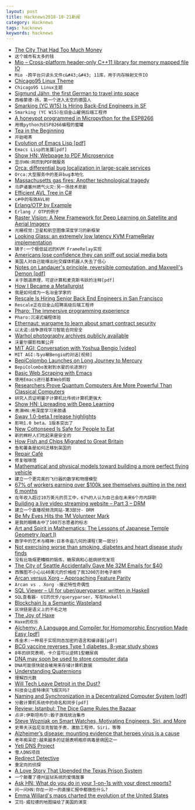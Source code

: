 ```yaml
---
layout: post
title: Hacknews2018-10-21新闻
category: Hacknews
tags: hacknews
keywords: hacknews
---
```




- [The City That Had Too Much Money](https://www.bloomberg.com/news/features/2018-10-20/vancouver-is-drowning-in-chinese-money)
- `这个城市有太多的钱`
- [Mio – Cross-platform header-only C&#43;&#43;11 library for memory mapped file IO](https://github.com/mandreyel/mio)
- `Mio -跨平台只读头文件c&#43;&#43; 11库，用于内存映射文件IO`
- [Chicago95 Linux Theme](https://github.com/grassmunk/Chicago95)
- `Chicago95 Linux主题`
- [Sigmund Jähn, the first German to travel into space](https://www.zeit.de/wissen/geschichte/2018-08/sigmund-jaehn-first-german-in-space-gdr/komplettansicht)
- `西格蒙德·扬，第一个进入太空的德国人`
- [Smarking (YC W15) Is Hiring Back-End Engineers in SF](https://www.smarking.com/careers)
- `Smarking (YC W15)在旧金山雇佣后端工程师`
- [A honeypot programmed in Micropython for the ESP8266](https://github.com/gbafana25/esp8266_honeypot)
- `用微python为ESP8266编程的蜜罐`
- [Tea in the Beginning](http://www.lcy.net/tea/ch1.php)
- `开始喝茶`
- [Evolution of Emacs Lisp [pdf]](https://www.iro.umontreal.ca/~monnier/hopl-4-emacs-lisp.pdf)
- `Emacs Lisp的发展[pdf]`
- [Show HN: Webpage to PDF Microservice](https://imti.co/webpage-to-pdf-microservice/)
- `显示HN:网页到PDF微服务`
- [Orca: differential bug localization in large-scale services](https://blog.acolyer.org/2018/10/19/orca-differential-bug-localization-in-large-scale-services/)
- `Orca:大型服务中的差异bug本地化`
- [Massachusetts gas fires: Another technological tragedy](http://bit-player.org/2018/another-technological-tragedy)
- `马萨诸塞州燃气火灾:另一场技术悲剧`
- [Efficient AVL Tree in C#](https://bitlush.com/blog/efficient-avl-tree-in-c-sharp)
- `c#中的有效AVL树`
- [Erlang/OTP by Example](http://erlangbyexample.org)
- `Erlang / OTP的例子`
- [Raster Vision: A New Framework for Deep Learning on Satellite and Aerial Imagery](https://www.azavea.com/blog/2018/10/18/raster-vision-release/)
- `光栅视觉:卫星和航空图像深度学习的新框架`
- [Looking Glass: an extremely low latency KVM FrameRelay implementation](https://looking-glass.hostfission.com)
- `镜子:一个极低延迟的KVM FrameRelay实现`
- [Americans lose confidence they can sniff out social media bots](https://techxplore.com/news/2018-10-americans-confidence-social-media-bots.html)
- `美国人对自己能嗅出社交媒体机器人失去了信心`
- [Notes on Landauer&#39;s principle, reversible computation, and Maxwell&#39;s Demon [pdf]](https://www.cs.princeton.edu/courses/archive/fall06/cos576/papers/bennett03.pdf)
- `关于朗道原理，可逆计算和麦克斯韦妖的注释[pdf]`
- [How I Became a Metallurgist](https://knifesteelnerds.com/2018/10/08/how-i-became-a-knife-steel-metallurgist/)
- `我是如何成为一名冶金学家的`
- [Rescale Is Hiring Senior Back End Engineers in San Francisco](https://jobs.lever.co/rescale/ba8800d3-b0bd-40b0-8a72-887e27904553?lever-origin=applied&amp;lever-source%5B%5D=Hacker%20News)
- `Rescale正在旧金山招聘高级后端工程师`
- [Pharo: The immersive programming experience](https://pharo.org)
- `Pharo:沉浸式编程体验`
- [Ethernaut: wargame to learn about smart contract security](https://ethernaut.zeppelin.solutions/)
- `以太诺:战争游戏学习智能合同安全`
- [Warhol photography archives publicly available](https://news.stanford.edu/2018/10/12/cantor-arts-center-stanford-libraries-collaborate-make-warhol-photography-archives-publicly-available/)
- `沃霍尔摄影档案公开`
- [MIT AGI: Conversation with Yoshua Bengio [video]](https://www.youtube.com/watch?v=azOmzumh0vQ)
- `MIT AGI:与yo唰Bengio的对话[视频]`
- [BepiColombo Launches on Long Journey to Mercury](https://www.nytimes.com/2018/10/19/science/bepicolombo-mercury-launch.html)
- `BepiColombo发射到水星的长途旅行`
- [Basic Web Scraping with Emacs](https://nickdrozd.github.io/2018/10/17/web-scraping.html)
- `使用Emacs进行基本Web抓取`
- [Researchers Prove Quantum Computers Are More Powerful Than Classical Computers](https://motherboard.vice.com/amp/en_us/article/evw93z/researchers-finally-proved-quantum-computers-are-more-powerful-than-classical-computers?__twitter_impression=true)
- `研究人员证明量子计算机比传统计算机更强大`
- [Show HN: Lipreading with Deep Learning](https://github.com/astorfi/lip-reading-deeplearning)
- `表演HN:用深度学习来朗诵`
- [Sway 1.0-beta.1 release highlights](https://drewdevault.com/2018/10/20/Sway-1.0-highlights.html)
- `影响1.0 beta。1版本突出了`
- [New Cottonseed Is Safe for People to Eat](https://www.npr.org/sections/thesalt/2018/10/17/658221327/not-just-for-cows-anymore-new-cottonseed-is-safe-for-people-to-eat)
- `新的棉籽人们吃起来是安全的`
- [How Fish and Chips Migrated to Great Britain](https://www.atlasobscura.com/articles/who-invented-fish-and-chips)
- `鱼和薯条是如何迁移到英国的`
- [Repair Café](https://repaircafe.org/en/)
- `修复咖啡馆`
- [Mathematical and physical models toward building a more perfect flying vehicle](https://phys.org/news/2018-10-merging-mathematical-physical-vehicle.html)
- `建立一个更完美的飞行器的数学和物理模型`
- [67% of workers earning over $100k see themselves quitting in the next 6 months](https://www.cnbc.com/2018/10/19/67percent-of-workers-earning-over-100000-plan-to-quit-in-the-next-6-months.html)
- `在年收入超过10万美元的员工中，67%的人认为自己会在未来6个月内辞职`
- [Building a live video streaming website – Part 3 – DRM](https://benwilber.github.io/nginx/rtmp/live/video/streaming/django/drm/2018/10/20/building-a-live-video-streaming-website-part-3-drm.html)
- `建立一个直播视频流网站-第3部分- DRM`
- [Be My Eyes Hits the 1M Volunteer Mark](http://globalaccessibilitynews.com/2018/05/21/be-my-eyes-hits-the-1-million-volunteer-mark/)
- `是我的眼睛击中了100万志愿者的标志`
- [Art and Spirit in Mathematics: The Lessons of Japanese Temple Geometry (part I)](https://www.scienceandnonduality.com/art-spirit-in-mathematics-the-lessons-of-japanese-temple-geometry-part-i/)
- `数学中的艺术与精神:日本寺庙几何的课程(第一部分)`
- [Not exercising worse than smoking, diabetes and heart disease study finds](https://www.cnn.com/2018/10/19/health/study-not-exercising-worse-than-smoking/index.html)
- `没有比吸烟更糟糕的锻炼，糖尿病和心脏病研究发现`
- [The City of Seattle Accidentally Gave Me 32M Emails for $40](https://mchap.io/that-time-the-city-of-seattle-accidentally-gave-me-32m-emails-for-40-dollars4997.html)
- `西雅图不小心以40美元的价格给了我3200万封电子邮件`
- [Arcan versus Xorg – Approaching Feature Parity](https://arcan-fe.com/2018/10/17/arcan-versus-xorg-approaching-feature-parity/)
- `Arcan vs . Xorg -接近特性奇偶性`
- [SQL Viewer – UI for uber/queryparser, written in Haskell](https://github.com/dlthomas/sql-viewer)
- `SQL查看器- UI的优步/queryparser，写在Haskell`
- [Blockchain Is a Semantic Wasteland](https://medium.com/s/story/blockchain-is-a-semantic-wasteland-9450b6e5012)
- `区块链是语义上的不毛之地`
- [The Joy of Haxe](https://medium.com/@fontstruct/the-joy-of-haxe-84f933f4b859)
- `Haxe的欢乐`
- [Alchemy: A Language and Compiler for Homomorphic Encryption Made Easy [pdf]](http://web.eecs.umich.edu/~cpeikert/pubs/alchemy.pdf)
- `炼金术:一种易于实现同态加密的语言和编译器[pdf]`
- [BCG vaccine reverses Type 1 diabetes, 8-year study shows](https://www.telegraph.co.uk/science/2018/06/21/bcg-vaccine-can-reverse-type-1-diabetes-almost-undetectable/)
- `8年的研究表明，卡介苗可以逆转1型糖尿病`
- [DNA may soon be used to store computer data](https://www.economist.com/science-and-technology/2018/10/20/dna-may-soon-be-used-to-store-computer-data)
- `DNA可能很快就会被用来存储计算机数据`
- [Understanding Quaternions](https://www.3dgep.com/understanding-quaternions/)
- `理解四元数`
- [Will Tech Leave Detroit in the Dust?](https://www.wsj.com/articles/can-detroit-become-a-software-business-1540008107)
- `科技会让底特律灰飞烟灭吗?`
- [Naming and Synchronization in a Decentralized Computer System [pdf]](http://www.dtic.mil/dtic/tr/fulltext/u2/a061407.pdf)
- `分散计算机系统中的命名和同步[pdf]`
- [Review: Istanbul: The Dice Game Rules the Bazaar](https://arstechnica.com/gaming/2018/10/review-istanbul-the-dice-game-rules-the-bazaar/)
- `点评:伊斯坦布尔:骰子游戏统治集市`
- [Steve Wozniak on Smart Watches, Motivating Engineers, Siri, and More](https://spectrum.ieee.org/view-from-the-valley/tech-history/silicon-revolution/apple-cofounder-steve-wozniak-on-smart-watches-motivating-engineers-siri-and-more)
- `史蒂夫沃兹尼亚克智能手表，激励工程师，Siri，等等`
- [Alzheimer’s disease: mounting evidence that herpes virus is a cause](http://theconversation.com/alzheimers-disease-mounting-evidence-that-herpes-virus-is-a-cause-104943)
- `老年痴呆症:越来越多的证据表明疱疹病毒是病因之一`
- [Yeti DNS Project](https://yeti-dns.org)
- `雪人DNS项目`
- [Redirect Detective](http://redirectdetective.com/)
- `重定向的侦探`
- [A Love Story That Upended the Texas Prison System](https://www.texasmonthly.com/articles/love-story-upended-texas-prison-system/)
- `一个颠覆了德州监狱系统的爱情故事`
- [Ask HN: What do you do in your 1-on-1s with your direct reports?](item?id=18264245)
- `问一问HN:你在一对一的直接汇报中都做些什么?`
- [Emma Willard&#39;s maps charted the evolution of the United States](https://www.atlasobscura.com/articles/first-atlas-of-the-united-states)
- `艾玛·威拉德的地图描绘了美国的演变`


